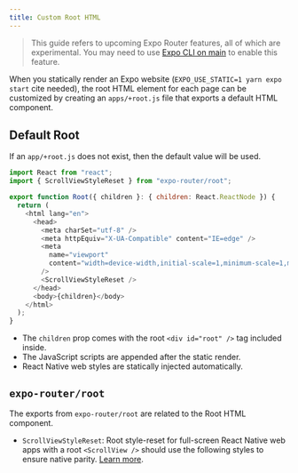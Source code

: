 ```yaml
---
title: Custom Root HTML
---
```


> This guide refers to upcoming Expo Router features, all of which are experimental. You may need to use [Expo CLI on main](https://github.com/expo/expo/blob/main/packages/%40expo/cli/README.md#contributing) to enable this feature.

When you statically render an Expo website (`EXPO_USE_STATIC=1 yarn expo start` cite needed), the root HTML element for each page can be customized by creating an `apps/+root.js` file that exports a default HTML component.

## Default Root

If an `app/+root.js` does not exist, then the default value will be used.

```js title=app/+root.tsx
import React from "react";
import { ScrollViewStyleReset } from "expo-router/root";

export function Root({ children }: { children: React.ReactNode }) {
  return (
    <html lang="en">
      <head>
        <meta charSet="utf-8" />
        <meta httpEquiv="X-UA-Compatible" content="IE=edge" />
        <meta
          name="viewport"
          content="width=device-width,initial-scale=1,minimum-scale=1,maximum-scale=1.00001,viewport-fit=cover"
        />
        <ScrollViewStyleReset />
      </head>
      <body>{children}</body>
    </html>
  );
}
```

- The `children` prop comes with the root `<div id="root" />` tag included inside.
- The JavaScript scripts are appended after the static render.
- React Native web styles are statically injected automatically.

## `expo-router/root`

The exports from `expo-router/root` are related to the Root HTML component.

- `ScrollViewStyleReset`: Root style-reset for full-screen React Native web apps with a root `<ScrollView />` should use the following styles to ensure native parity. [Learn more](https://necolas.github.io/react-native-web/docs/setup/#root-element).
